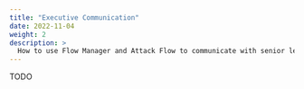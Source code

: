 ```yaml
---
title: "Executive Communication"
date: 2022-11-04
weight: 2
description: >
  How to use Flow Manager and Attack Flow to communicate with senior leadership.
---
```



TODO